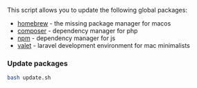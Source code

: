This script allows you to update the following global packages:

- [homebrew](https://brew.sh) - the missing package manager for macos
- [composer](https://getcomposer.org) - dependency manager for php 
- [npm](https://www.npmjs.com) - dependency manager for js
- [valet](https://laravel.com/docs/master/valet) - laravel development environment for mac minimalists

### Update packages

```bash
bash update.sh
```
